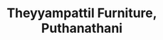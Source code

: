---
title: "Theyyampattil Furniture, Puthanathani"
url: /puthanathani/theyyampattil-furniture-puthanathani/
shop: furniture
---